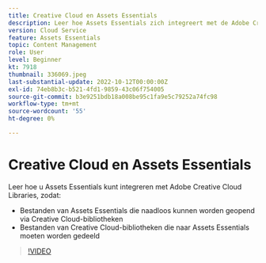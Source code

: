```yaml
---
title: Creative Cloud en Assets Essentials
description: Leer hoe Assets Essentials zich integreert met de Adobe Creative Cloud.
version: Cloud Service
feature: Assets Essentials
topic: Content Management
role: User
level: Beginner
kt: 7918
thumbnail: 336069.jpeg
last-substantial-update: 2022-10-12T00:00:00Z
exl-id: 74eb8b3c-b521-4fd1-9859-43c06f754005
source-git-commit: b3e9251bdb18a008be95c1fa9e5c79252a74fc98
workflow-type: tm+mt
source-wordcount: '55'
ht-degree: 0%

---
```


# Creative Cloud en Assets Essentials

Leer hoe u Assets Essentials kunt integreren met Adobe Creative Cloud Libraries, zodat:

+ Bestanden van Assets Essentials die naadloos kunnen worden geopend via Creative Cloud-bibliotheken
+ Bestanden van Creative Cloud-bibliotheken die naar Assets Essentials moeten worden gedeeld

>[!VIDEO](https://video.tv.adobe.com/v/336069?quality=12&learn=on)
